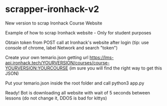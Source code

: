 # scrapper-ironhack-v2
New version to scrap Ironhack Course Website 

Example of how to scrap Ironhack website - Only for student purposes

Obtain token from POST call at Ironhack's website after login 
(tip: use console of chrome, label Network and search "token") 

Create your own temario.json getting url
https://lms-api.ironhack.tech/YOURVERSION/courses/course-YOURVERSION:YOURCOURSE 
(im sure you will find the right way to get this JSON)

Put your temario.json inside the root folder and call python3 app.py

Ready! Bot is downloading all website with wait of 5 seconds between lessons (do not change it, DDOS is bad for kittys)
